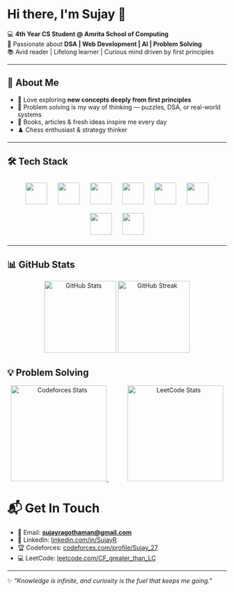 # Hi there, I'm Sujay 👋  

💻 **4th Year CS Student @ Amrita School of Computing**  
🌟 Passionate about **DSA | Web Development | AI | Problem Solving**  
📚 Avid reader | Lifelong learner | Curious mind driven by first principles  

---

## 🚀 About Me
- 🌱 Love exploring **new concepts deeply from first principles**  
- 🧩 Problem solving is my way of thinking — puzzles, DSA, or real-world systems  
- 📖 Books, articles & fresh ideas inspire me every day  
- ♟️ Chess enthusiast & strategy thinker  

---

## 🛠️ Tech Stack
<p align="center">
  <a href="https://isocpp.org/" style="text-decoration:none;">
    <img src="https://cdn.jsdelivr.net/gh/devicons/devicon/icons/cplusplus/cplusplus-original.svg" width="50" height="50" style="margin: 10px; transition: transform 0.2s;" onmouseover="this.style.transform='scale(1.2)';" onmouseout="this.style.transform='scale(1)';"/>
  </a>
  <a href="https://www.python.org/" style="text-decoration:none;">
    <img src="https://cdn.jsdelivr.net/gh/devicons/devicon/icons/python/python-original.svg" width="50" height="50" style="margin: 10px; transition: transform 0.2s;" onmouseover="this.style.transform='scale(1.2)';" onmouseout="this.style.transform='scale(1)';"/>
  </a>
  <a href="https://developer.mozilla.org/en-US/docs/Web/JavaScript" style="text-decoration:none;">
    <img src="https://cdn.jsdelivr.net/gh/devicons/devicon/icons/javascript/javascript-original.svg" width="50" height="50" style="margin: 10px; transition: transform 0.2s;" onmouseover="this.style.transform='scale(1.2)';" onmouseout="this.style.transform='scale(1)';"/>
  </a>
  <a href="https://react.dev/" style="text-decoration:none;">
    <img src="https://cdn.jsdelivr.net/gh/devicons/devicon/icons/react/react-original.svg" width="50" height="50" style="margin: 10px; transition: transform 0.2s;" onmouseover="this.style.transform='scale(1.2)';" onmouseout="this.style.transform='scale(1)';"/>
  </a>
  <a href="https://nodejs.org/" style="text-decoration:none;">
    <img src="https://cdn.jsdelivr.net/gh/devicons/devicon/icons/nodejs/nodejs-original.svg" width="50" height="50" style="margin: 10px; transition: transform 0.2s;" onmouseover="this.style.transform='scale(1.2)';" onmouseout="this.style.transform='scale(1)';"/>
  </a>
  <a href="https://developer.mozilla.org/en-US/docs/Web/HTML" style="text-decoration:none;">
    <img src="https://cdn.jsdelivr.net/gh/devicons/devicon/icons/html5/html5-original.svg" width="50" height="50" style="margin: 10px; transition: transform 0.2s;" onmouseover="this.style.transform='scale(1.2)';" onmouseout="this.style.transform='scale(1)';"/>
  </a>
  <a href="https://developer.mozilla.org/en-US/docs/Web/CSS" style="text-decoration:none;">
    <img src="https://cdn.jsdelivr.net/gh/devicons/devicon/icons/css3/css3-original.svg" width="50" height="50" style="margin: 10px; transition: transform 0.2s;" onmouseover="this.style.transform='scale(1.2)';" onmouseout="this.style.transform='scale(1)';"/>
  </a>
  <a href="https://git-scm.com/" style="text-decoration:none;">
    <img src="https://cdn.jsdelivr.net/gh/devicons/devicon/icons/git/git-original.svg" width="50" height="50" style="margin: 10px; transition: transform 0.2s;" onmouseover="this.style.transform='scale(1.2)';" onmouseout="this.style.transform='scale(1)';"/>
  </a>
</p>

---

## 📊 GitHub Stats
<p align="center">
  <img src="https://github-readme-stats.vercel.app/api?username=Sujay&show_icons=true&theme=radical" alt="GitHub Stats" height="165"/>
  <img src="https://github-readme-streak-stats.herokuapp.com/?user=Sujay&theme=radical" alt="GitHub Streak" height="165"/>
</p>

## 💡 Problem Solving
<p align="center">
  <a href="https://codeforces.com/profile/Sujay_27">
    <img src="https://codeforces-readme-stats.vercel.app/api/card?username=Sujay_27" 
         alt="Codeforces Stats" height="220"/>
  </a>
  &nbsp;&nbsp;&nbsp;&nbsp;&nbsp;&nbsp;&nbsp;&nbsp;&nbsp;&nbsp; <!-- adds big spacing -->
  <a href="https://leetcode.com/u/CF_greater_than_LC/">
    <img src="https://leetcard.jacoblin.cool/CF_greater_than_LC?theme=dark&font=Baloo%202&ext=activity" 
         alt="LeetCode Stats" height="220"/>
  </a>
</p>

# 📬 Get In Touch

- 📧 Email: **sujayragothaman@gmail.com**  
- 💼 LinkedIn: [linkedin.com/in/SujayR](https://www.linkedin.com/in/sujay-r-4a63b7254/)  
- 🏆 Codeforces: [codeforces.com/profile/Sujay_27](https://codeforces.com/profile/Sujay_27)  
- 💻 LeetCode: [leetcode.com/CF_greater_than_LC](https://leetcode.com/CF_greater_than_LC)  
---

✨ *"Knowledge is infinite, and curiosity is the fuel that keeps me going."*  
